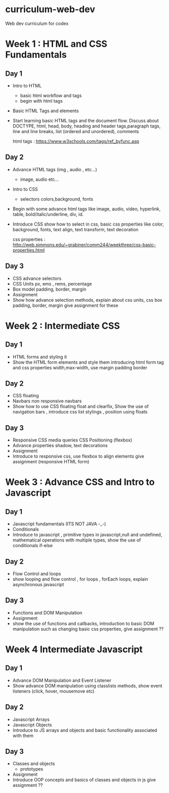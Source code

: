 # curriculum-web-dev
Web dev curriculum for codex

# Week 1 : HTML and CSS Fundamentals
## Day 1

* Intro to HTML
    - basic html workflow and tags 
    - begin with html tags
* Basic HTML Tags and elements
* Start learning basic HTML tags and the document flow.
    Discuss about DOCTYPE, html, head, body, heading and header tags,paragraph tags, line and line breaks, list (ordered and unordered),
    comments

    html tags : https://www.w3schools.com/tags/ref_byfunc.asp

## Day 2

* Advance HTML tags (img , audio , etc...)
    - image, audio etc...
* Intro to CSS
    - selectors colors,background, fonts
* Begin with some advance html tags like image, audio, video, hyperlink, table, bold/italic/underline, div, id.
* Introduce CSS show how to select in css, basic css properties like color, background, fonts, text align, text transform, text decoration

    css properties : http://web.simmons.edu/~grabiner/comm244/weekthree/css-basic-properties.html

## Day 3

* CSS advance selectors
* CSS Units px, ems , rems, percentage
* Box model
    padding, border, margin
* Assignment
* Show how advance selection methods, explain about css units, css box padding, border, margin  give assignment for these


# Week 2 : Intermediate CSS
## Day 1

* HTML forms and styling it
* Show the HTML form elements and style them introducing html form tag and css properties width,max-width, use margin padding border

## Day 2

* CSS floating
* Navbars
    non responsive navbars
* Show how to use CSS floating float and clearfix, Show the use of navigation bars , introduce css list stylings , position using floats 

## Day 3

* Responsive CSS
    media queries
    CSS Positioning (flexbox)
* Advance properties
    shadow, text decorations
* Assignment
* Introduce to responsive css, use flexbox to align elements
    give assignment (responsive HTML form)


# Week 3 : Advance CSS and Intro to Javascript
## Day 1

* Javascript fundamentals (ITS NOT JAVA -_-)
* Conditionals
* Introduce to javascript , primitive types in javascript,null and undefined, mathematical operations with multiple types, show the use of conditionals if-else
## Day 2

* Flow Control and loops
* show looping and flow control , for loops , forEach loops, explain asynchronous javascript
## Day 3

* Functions and DOM Manipulation
* Assignment
* show the use of functions and callbacks, introduction to basic DOM manipulation such as changing basic css properties, give assignment ??

# Week 4 Intermediate Javascript
## Day 1

* Advance DOM Manipulation and Event Listener
* Show advance DOM manipulation using classlists methods, show event listeners (click, hover, mousemove etc)

## Day 2

* Javascript Arrays
* Javascript Objects
* Introduce to JS arrays and objects and basic functionality associated with them
## Day 3

* Classes and objects
    - prototypes 
* Assignment
* Introduce OOP concepts and basics of classes and objects in js
    give assignment ??
